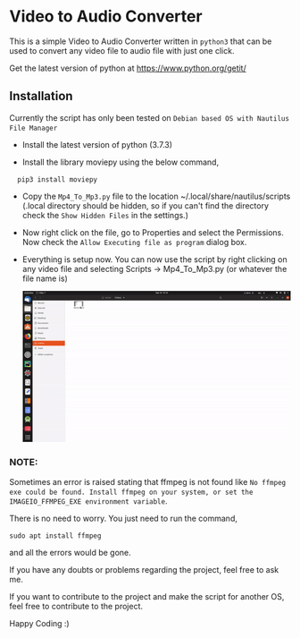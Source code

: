 # Video to Audio Converter

This is a simple Video to Audio Converter written in `python3` that can be used to convert any video file to audio file with just one click.

Get the latest version of python at https://www.python.org/getit/

## Installation

Currently the script has only been tested on `Debian based OS with Nautilus File Manager`

- Install the latest version of python (3.7.3)

- Install the library moviepy using the below command,

```
  pip3 install moviepy
```

- Copy the `Mp4_To_Mp3.py` file to the location ~/.local/share/nautilus/scripts (.local directory should be hidden, so if you can't find the directory check the `Show Hidden Files` in the settings.)

- Now right click on the file, go to Properties and select the Permissions. Now check the `Allow Executing file as program` dialog box.

- Everything is setup now. You can now use the script by right clicking on any video file and selecting Scripts -> Mp4_To_Mp3.py (or whatever the file name is)

     ![Demo Gif](https://github.com/sharma-kunal/Video-To-Audio-Converter/blob/master/demo/demo.gif)

### NOTE:

Sometimes an error is raised stating that ffmpeg is not found like `No ffmpeg exe could be found. Install ffmpeg on your system, or set the IMAGEIO_FFMPEG_EXE environment variable`. 

There is no need to worry. You just need to run the command,

```
sudo apt install ffmpeg
```

and all the errors would be gone.

If you have any doubts or problems regarding the project, feel free to ask me.

If you want to contribute to the project and make the script for another OS, feel free to contribute to the project.

Happy Coding :)

